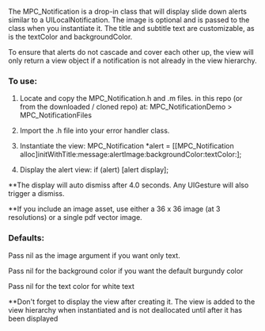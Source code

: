  
The MPC_Notification is a drop-in class that will display slide down alerts similar to a UILocalNotification. The image is optional and is passed to the class when you instantiate it. The title and subtitle text are customizable, as is the textColor and backgroundColor. 

To ensure that alerts do not cascade and cover each other up, the view will only return a view object if a notification is not already in the view hierarchy.
 
<h3>To use:</h3>
 
  1. Locate and copy the MPC_Notification.h and .m files. in this repo (or from the downloaded / cloned repo) at: MPC_NotificationDemo > MPC_NotificationFiles
 
  2. Import the .h file into your error handler class.
 
  3. Instantiate the view: MPC_Notification *alert = [[MPC_Notification alloc]initWithTitle:message:alertImage:backgroundColor:textColor:];
 
  4. Display the alert view: if (alert) [alert display];
 
  **The display will auto dismiss after 4.0 seconds. Any UIGesture will also trigger a dismiss.
  
  **If you include an image asset, use either a 36 x 36 image (at 3 resolutions) or a single pdf vector image. 
 
<h3>Defaults:</h3>

  Pass nil as the image argument if you want only text.

  Pass nil for the background color if you want the default burgundy color

  Pass nil for the text color for white text
 
 **Don't forget to display the view after creating it. The view is added to the view hierarchy when instantiated and is not deallocated until after it has been displayed 

